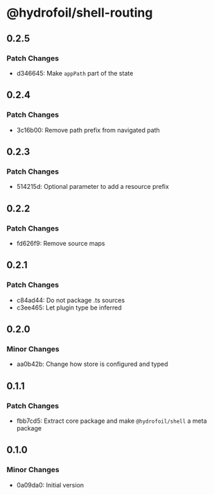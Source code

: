 # @hydrofoil/shell-routing

## 0.2.5

### Patch Changes

- d346645: Make `appPath` part of the state

## 0.2.4

### Patch Changes

- 3c16b00: Remove path prefix from navigated path

## 0.2.3

### Patch Changes

- 514215d: Optional parameter to add a resource prefix

## 0.2.2

### Patch Changes

- fd626f9: Remove source maps

## 0.2.1

### Patch Changes

- c84ad44: Do not package .ts sources
- c3ee465: Let plugin type be inferred

## 0.2.0

### Minor Changes

- aa0b42b: Change how store is configured and typed

## 0.1.1

### Patch Changes

- fbb7cd5: Extract core package and make `@hydrofoil/shell` a meta package

## 0.1.0

### Minor Changes

- 0a09da0: Initial version
